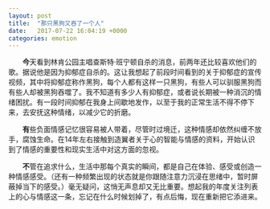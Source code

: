 ```yaml
---
layout: post
title:  "那只黑狗又吞了一个人"
date:   2017-07-22 16:04:19 +0000
categories: emotion
---
```

&emsp;&emsp;<strong>今</strong>天看到林肯公园主唱查斯特·班宁顿自杀的消息，前两年还比较喜欢他们的歌。据说他是因为抑郁症自杀的。这让我想起了前段时间看到的关于抑郁症的宣传视频，其中将抑郁症称作黑狗，每个人都有这样一只黑狗，有些人可以驯服黑狗而有些人却被黑狗吞噬了。我不知道有多少人有抑郁症，或者说长期被一种消沉的情绪困扰。有一段时间抑郁在我身上间歇地发作，以至于我的正常生活不得不停下来，去安抚这种情绪，以减少它的折磨。

&emsp;&emsp;<strong>有</strong>些负面情感记忆很容易被人带着，尽管时过境迁，这种情感却依然纠缠不放手，腐蚀生命。在14年左右接触到造翼者关于心的智能与情感的资料，开始认识到了情感的重要性和现实生活中对这方面的忽视。

&emsp;&emsp;<strong>不</strong>管在追求什么，生活中那每个真实的瞬间，都是自己在体验、感受或创造一种情感感受。（还有一种频繁出现的状态就是你跟随注意力沉浸在思绪中，暂时屏蔽掉当下的感受。）毫无疑问，这悄无声息却又无比重要。想起我的年度关注列表上的心与情感这一条，忘记在什么时候划掉了，有点后悔，现在重新把它添进来。
